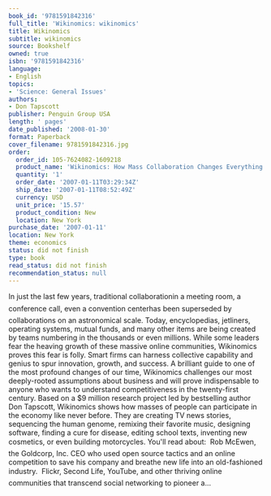 ```yaml
---
book_id: '9781591842316'
full_title: 'Wikinomics: wikinomics'
title: Wikinomics
subtitle: wikinomics
source: Bookshelf
owned: true
isbn: '9781591842316'
language:
- English
topics:
- 'Science: General Issues'
authors:
- Don Tapscott
publisher: Penguin Group USA
length: ' pages'
date_published: '2008-01-30'
format: Paperback
cover_filename: 9781591842316.jpg
order:
  order_id: 105-7624082-1609218
  product_name: 'Wikinomics: How Mass Collaboration Changes Everything'
  quantity: '1'
  order_date: '2007-01-11T03:29:34Z'
  ship_date: '2007-01-11T08:52:49Z'
  currency: USD
  unit_price: '15.57'
  product_condition: New
  location: New York
purchase_date: '2007-01-11'
location: New York
theme: economics
status: did not finish
type: book
read_status: did not finish
recommendation_status: null
---
```

In just the last few years, traditional collaborationin a meeting room, a conference call, even a convention centerhas been superseded by collaborations on an astronomical scale.  Today, encyclopedias, jetliners, operating systems, mutual funds, and many other items are being created by teams numbering in the thousands or even millions. While some leaders fear the heaving growth of these massive online communities, Wikinomics proves this fear is folly. Smart firms can harness collective capability and genius to spur innovation, growth, and success.
A brilliant guide to one of the most profound changes of our time, Wikinomics challenges our most deeply-rooted assumptions about business and will prove indispensable to anyone who wants to understand competitiveness in the twenty-first century.
Based on a $9 million research project led by bestselling author Don Tapscott, Wikinomics shows how masses of people can participate in the economy like never before. They are creating TV news stories, sequencing the human genome, remixing their favorite music, designing software, finding a cure for disease, editing school texts, inventing new cosmetics, or even building motorcycles. You'll read about:
 Rob McEwen, the Goldcorp, Inc. CEO who used open source tactics and an online competition to save his company and breathe new life into an old-fashioned industry.
 Flickr, Second Life, YouTube, and other thriving online communities that transcend social networking to pioneer a...
